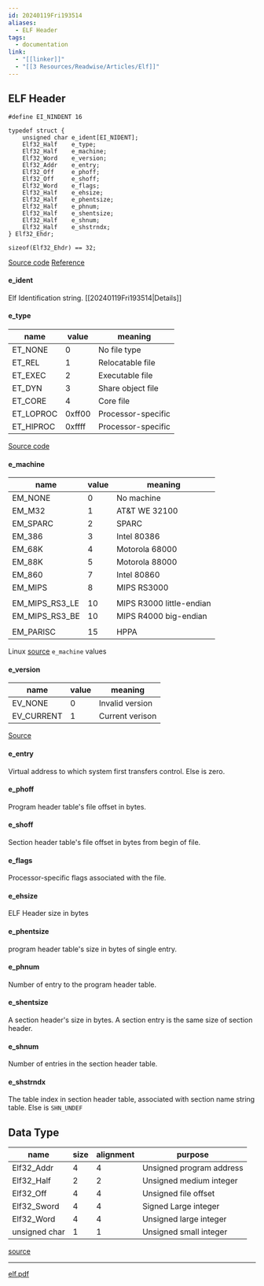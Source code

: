 ```yaml
---
id: 20240119Fri193514
aliases:
  - ELF Header
tags:
  - documentation
link:
  - "[[linker]]"
  - "[[3 Resources/Readwise/Articles/Elf]]"
---
```

## ELF Header
```
#define EI_NINDENT 16

typedef struct {
    unsigned char e_ident[EI_NIDENT];
    Elf32_Half    e_type;
    Elf32_Half    e_machine;
    Elf32_Word    e_version;
    Elf32_Addr    e_entry;
    Elf32_Off     e_phoff;
    Elf32_Off     e_shoff;
    Elf32_Word    e_flags;
    Elf32_Half    e_ehsize;
    Elf32_Half    e_phentsize;
    Elf32_Half    e_phnum;
    Elf32_Half    e_shentsize;
    Elf32_Half    e_shnum;
    Elf32_Half    e_shstrndx;
} Elf32_Ehdr;

sizeof(Elf32_Ehdr) == 32;
```

[Source code](https://github.com/torvalds/linux/blob/master/include/uapi/linux/elf.h#L209)
[Reference](https://read.readwise.io/read/01hmkxs70j7d7k64c4fx3chts7)
#### e_ident
Elf Identification string.
[[20240119Fri193514|Details]]
#### e_type
| name      | value  | meaning            |
| --------- | ------ | ------------------ |
| ET_NONE   | 0      | No file type       |
| ET_REL    | 1      | Relocatable file   |
| ET_EXEC   | 2      | Executable file    |
| ET_DYN    | 3      | Share object file  |
| ET_CORE   | 4      | Core file          |
| ET_LOPROC | 0xff00 | Processor-specific |
| ET_HIPROC | 0xffff | Processor-specific |
[Source code](https://github.com/torvalds/linux/blob/master/include/uapi/linux/elf.h#L63)
#### e_machine
| name           | value | meaning                  |
| -------------- | ----- | ------------------------ |
| EM_NONE        | 0     | No machine               |
| EM_M32         | 1     | AT&T WE 32100            |
| EM_SPARC       | 2     | SPARC                    |
| EM_386         | 3     | Intel 80386              |
| EM_68K         | 4     | Motorola 68000           |
| EM_88K         | 5     | Motorola 88000           |
| EM_860         | 7     | Intel 80860              |
| EM_MIPS<br>    | 8     | MIPS RS3000              |
|                |       |                          |
| EM_MIPS_RS3_LE | 10    | MIPS R3000 little-endian |
| EM_MIPS_RS3_BE | 10    | MIPS R4000 big-endian    |
|                |       |                          |
| EM_PARISC               | 15      | HPPA                         |
Linux [source](https://github.com/torvalds/linux/blob/master/include/uapi/linux/elf-em.h) `e_machine` values 
#### e_version
| name | value | meaning |
| ---- | ---- | ---- |
| EV_NONE | 0 | Invalid version |
| EV_CURRENT | 1 | Current verison |
[Source](https://github.com/torvalds/linux/blob/master/include/uapi/linux/elf.h#L360)
#### e_entry
Virtual address to which system first transfers control. Else is zero.
#### e_phoff
Program header table's file offset in bytes.
#### e_shoff
Section header table's file offset in bytes from begin of file.
#### e_flags
Processor-specific flags associated with the file.
#### e_ehsize
ELF Header size in bytes
#### e_phentsize
program header table's size in bytes of single entry.
#### e_phnum
Number of entry to the program header table.
#### e_shentsize
A section header's size in bytes. A section entry is the same size of section header.
#### e_shnum
Number of entries in the section header table.
#### e_shstrndx
The table index in section header table, associated with section name string table. Else is `SHN_UNDEF`
## Data Type
| name | size | alignment | purpose |
| ---- | ---- | ---- | ---- |
| Elf32_Addr | 4 | 4 | Unsigned program address |
| Elf32_Half | 2 | 2 | Unsigned medium integer |
| Elf32_Off | 4 | 4 | Unsigned file offset |
| Elf32_Sword | 4 | 4 | Signed Large integer |
| Elf32_Word | 4 | 4 | Unsigned large integer |
| unsigned char | 1 | 1 | Unsigned small integer |
[source](https://github.com/torvalds/linux/blob/master/include/uapi/linux/elf.h#L8)

---
[elf.pdf](https://www.cs.cmu.edu/afs/cs/academic/class/15213-f00/docs/elf.pdf)